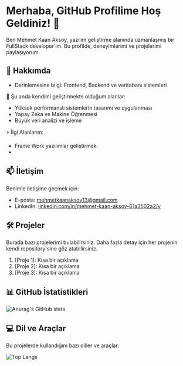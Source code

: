 # Merhaba, GitHub Profilime Hoş Geldiniz! 👋

Ben Mehmet Kaan Aksoy, yazılım geliştirme alanında uzmanlaşmış bir FullStack developer'ım. Bu profilde, deneyimlerimi ve projelerimi paylaşıyorum.

## 🚀 Hakkımda

- Derinlemesine bilgi: Frontend, Backend ve veritabanı sistemleri

🌱 Şu anda kendimi geliştirmekte olduğum alanlar:
- Yüksek performanslı sistemlerin tasarımı ve uygulanması
- Yapay Zeka ve Makine Öğrenmesi
- Büyük veri analizi ve işleme

⚡ İlgi Alanlarım:
- Frame Work yazılımlar geliştirmek
- 

## 📫 İletişim

Benimle iletişime geçmek için:
- E-posta: mehmetkaanaksoy13@gmail.com
- LinkedIn: [linkedin.com/in/mehmet-kaan-aksoy-61a3502a2/y](https://www.linkedin.com/in/mehmet-kaan-aksoy-61a3502a2/)

## 🛠️ Projeler

Burada bazı projelerimi bulabilirsiniz. Daha fazla detay için her projenin kendi repository'sine göz atabilirsiniz.

1. [Proje 1]: Kısa bir açıklama
2. [Proje 2]: Kısa bir açıklama
3. [Proje 3]: Kısa bir açıklama

## 📊 GitHub İstatistikleri

![Anurag's GitHub stats](https://github-readme-stats.vercel.app/api?username=mehmetkaanaks13&show_icons=true)

## 💻 Dil ve Araçlar

Bu projelerde kullandığım bazı diller ve araçlar:

![Top Langs](https://github-readme-stats.vercel.app/api/top-langs/?username=mehmetkaanaks13&hide_progress=true)
